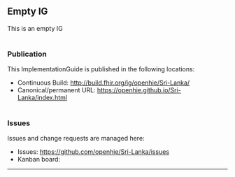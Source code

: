 Empty IG
---
This is an empty IG
<br> </br>
###
### Publication
This ImplementationGuide is published in the following locations:

* Continuous Build: <http://build.fhir.org/ig/openhie/Sri-Lanka/>
* Canonical/permanent URL: <https://openhie.github.io/Sri-Lanka/index.html>
<br> </br>

### Issues
Issues and change requests are managed here:  

* Issues:  <https://github.com/openhie/Sri-Lanka/issues>  
* Kanban board: 

---